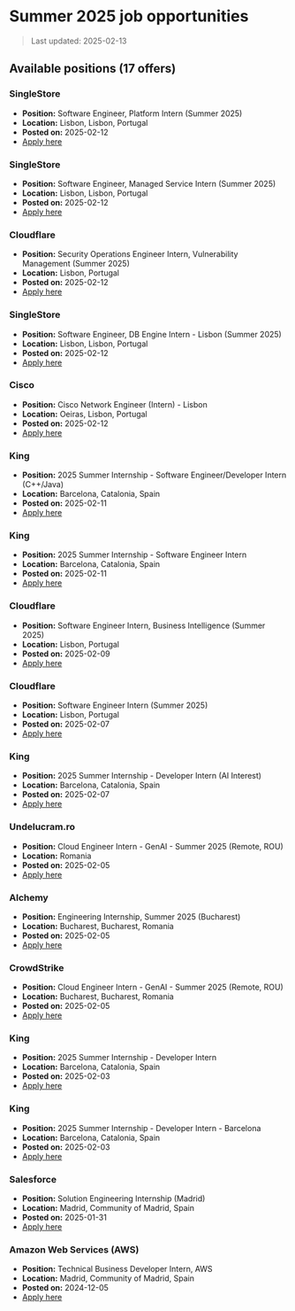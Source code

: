 # Summer 2025 job opportunities
> Last updated: 2025-02-13

## Available positions (17 offers)

### SingleStore
- **Position:** Software Engineer, Platform Intern (Summer 2025)
- **Location:** Lisbon, Lisbon, Portugal
- **Posted on:** 2025-02-12
- [Apply here](https://pt.linkedin.com/jobs/view/software-engineer-platform-intern-summer-2025-at-singlestore-4150949934?position=7&pageNum=0&refId=nzOKMMDSUSY2x5aG4CF0VQ%3D%3D&trackingId=NcoTILyX9KXcIkSdrebVZw%3D%3D)

### SingleStore
- **Position:** Software Engineer, Managed Service Intern (Summer 2025)
- **Location:** Lisbon, Lisbon, Portugal
- **Posted on:** 2025-02-12
- [Apply here](https://pt.linkedin.com/jobs/view/software-engineer-managed-service-intern-summer-2025-at-singlestore-4150955186?position=16&pageNum=0&refId=nzOKMMDSUSY2x5aG4CF0VQ%3D%3D&trackingId=1fE8atUBwpOR12YP06e5nA%3D%3D)

### Cloudflare
- **Position:** Security Operations Engineer Intern, Vulnerability Management (Summer 2025)
- **Location:** Lisbon, Portugal
- **Posted on:** 2025-02-12
- [Apply here](https://pt.linkedin.com/jobs/view/security-operations-engineer-intern-vulnerability-management-summer-2025-at-cloudflare-4148797746?position=17&pageNum=0&refId=nzOKMMDSUSY2x5aG4CF0VQ%3D%3D&trackingId=R6kM9T4%2BUt%2FO63dV6n58eQ%3D%3D)

### SingleStore
- **Position:** Software Engineer, DB Engine Intern - Lisbon (Summer 2025)
- **Location:** Lisbon, Lisbon, Portugal
- **Posted on:** 2025-02-12
- [Apply here](https://pt.linkedin.com/jobs/view/software-engineer-db-engine-intern-lisbon-summer-2025-at-singlestore-4150949935?position=20&pageNum=0&refId=nzOKMMDSUSY2x5aG4CF0VQ%3D%3D&trackingId=evFhrS1FnUAamZDjLX9H%2FQ%3D%3D)

### Cisco
- **Position:** Cisco Network Engineer (Intern) - Lisbon
- **Location:** Oeiras, Lisbon, Portugal
- **Posted on:** 2025-02-12
- [Apply here](https://pt.linkedin.com/jobs/view/cisco-network-engineer-intern-lisbon-at-cisco-4150531741?position=1&pageNum=0&refId=fWsxCyJdmMt7oDf2tkFu0A%3D%3D&trackingId=Cc9PgTFUurLHjbi2w9IlXQ%3D%3D)

### King
- **Position:** 2025 Summer Internship - Software Engineer/Developer Intern (C++/Java)
- **Location:** Barcelona, Catalonia, Spain
- **Posted on:** 2025-02-11
- [Apply here](https://es.linkedin.com/jobs/view/2025-summer-internship-software-engineer-developer-intern-c%2B%2B-java-at-king-4149693405?position=6&pageNum=0&refId=qIdkhhdEs0%2BhpoZYxJ%2F0JA%3D%3D&trackingId=3z5kTLne6qed31MbtW7blQ%3D%3D)

### King
- **Position:** 2025 Summer Internship - Software Engineer Intern
- **Location:** Barcelona, Catalonia, Spain
- **Posted on:** 2025-02-11
- [Apply here](https://es.linkedin.com/jobs/view/2025-summer-internship-software-engineer-intern-at-king-4149687965?position=10&pageNum=0&refId=qIdkhhdEs0%2BhpoZYxJ%2F0JA%3D%3D&trackingId=REzbmHWhR4cJvGfL8Da4Ww%3D%3D)

### Cloudflare
- **Position:** Software Engineer Intern, Business Intelligence (Summer 2025)
- **Location:** Lisbon, Portugal
- **Posted on:** 2025-02-09
- [Apply here](https://pt.linkedin.com/jobs/view/software-engineer-intern-business-intelligence-summer-2025-at-cloudflare-4116724021?position=21&pageNum=0&refId=nzOKMMDSUSY2x5aG4CF0VQ%3D%3D&trackingId=RXe9z5iIvuweIjgw6Uotfw%3D%3D)

### Cloudflare
- **Position:** Software Engineer Intern (Summer 2025)
- **Location:** Lisbon, Portugal
- **Posted on:** 2025-02-07
- [Apply here](https://pt.linkedin.com/jobs/view/software-engineer-intern-summer-2025-at-cloudflare-4054444499?position=8&pageNum=0&refId=nzOKMMDSUSY2x5aG4CF0VQ%3D%3D&trackingId=8KeA3uoFq58hmHAVfIjEwg%3D%3D)

### King
- **Position:** 2025 Summer Internship - Developer Intern (AI Interest)
- **Location:** Barcelona, Catalonia, Spain
- **Posted on:** 2025-02-07
- [Apply here](https://es.linkedin.com/jobs/view/2025-summer-internship-developer-intern-ai-interest-at-king-4146101066?position=11&pageNum=0&refId=qIdkhhdEs0%2BhpoZYxJ%2F0JA%3D%3D&trackingId=K502PRr4Dn0Xuc8yYVbqBQ%3D%3D)

### Undelucram.ro
- **Position:** Cloud Engineer Intern - GenAI  - Summer 2025 (Remote, ROU)
- **Location:** Romania
- **Posted on:** 2025-02-05
- [Apply here](https://ro.linkedin.com/jobs/view/cloud-engineer-intern-genai-summer-2025-remote-rou-at-undelucram-ro-4144997159?position=2&pageNum=0&refId=fbundtAbPDto%2BA27%2Br%2BWYg%3D%3D&trackingId=wVaMcy3x1xBkKiSHyvMTYQ%3D%3D)

### Alchemy
- **Position:** Engineering Internship, Summer 2025 (Bucharest)
- **Location:** Bucharest, Bucharest, Romania
- **Posted on:** 2025-02-05
- [Apply here](https://ro.linkedin.com/jobs/view/engineering-internship-summer-2025-bucharest-at-alchemy-4083488060?position=4&pageNum=0&refId=fbundtAbPDto%2BA27%2Br%2BWYg%3D%3D&trackingId=DWKm5a20AmllbnsMr14AHg%3D%3D)

### CrowdStrike
- **Position:** Cloud Engineer Intern - GenAI - Summer 2025 (Remote, ROU)
- **Location:** Bucharest, Bucharest, Romania
- **Posted on:** 2025-02-05
- [Apply here](https://ro.linkedin.com/jobs/view/cloud-engineer-intern-genai-summer-2025-remote-rou-at-crowdstrike-4144012297?position=16&pageNum=0&refId=fbundtAbPDto%2BA27%2Br%2BWYg%3D%3D&trackingId=izjdmCHacRY7uW7VIBg5pQ%3D%3D)

### King
- **Position:** 2025 Summer Internship - Developer Intern
- **Location:** Barcelona, Catalonia, Spain
- **Posted on:** 2025-02-03
- [Apply here](https://es.linkedin.com/jobs/view/2025-summer-internship-developer-intern-at-king-4141995185?position=13&pageNum=0&refId=qIdkhhdEs0%2BhpoZYxJ%2F0JA%3D%3D&trackingId=Jw5V77neRZAq0Btbafn7CA%3D%3D)

### King
- **Position:** 2025 Summer Internship - Developer Intern - Barcelona
- **Location:** Barcelona, Catalonia, Spain
- **Posted on:** 2025-02-03
- [Apply here](https://es.linkedin.com/jobs/view/2025-summer-internship-developer-intern-barcelona-at-king-4143006366?position=21&pageNum=0&refId=qIdkhhdEs0%2BhpoZYxJ%2F0JA%3D%3D&trackingId=kg6ZYdxfbu8WPrcBJkD94Q%3D%3D)

### Salesforce
- **Position:** Solution Engineering Internship (Madrid)
- **Location:** Madrid, Community of Madrid, Spain
- **Posted on:** 2025-01-31
- [Apply here](https://es.linkedin.com/jobs/view/solution-engineering-internship-madrid-at-salesforce-4140184163?position=28&pageNum=0&refId=qIdkhhdEs0%2BhpoZYxJ%2F0JA%3D%3D&trackingId=wjdsuJwsV1kfFiwyZZqPFQ%3D%3D)

### Amazon Web Services (AWS)
- **Position:** Technical Business Developer Intern, AWS
- **Location:** Madrid, Community of Madrid, Spain
- **Posted on:** 2024-12-05
- [Apply here](https://es.linkedin.com/jobs/view/technical-business-developer-intern-aws-at-amazon-web-services-aws-4055976299?position=34&pageNum=0&refId=qIdkhhdEs0%2BhpoZYxJ%2F0JA%3D%3D&trackingId=pHrjZRylFUk%2FpL65uRNZ8w%3D%3D)

